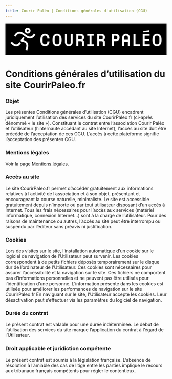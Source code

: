 ```yaml
---
title: Courir Paléo | Conditions générales d'utilisation (CGU)
---
```

![Courir Paleo](/assets/images/Logo-Courir-Paleo-long-noir-1200px.png)
# Conditions générales d’utilisation du site CourirPaleo.fr

### Objet
Les présentes Conditions générales d’utilisation (CGU) encadrent juridiquement l’utilisation des services du site CourirPaleo.fr (ci-après dénommé «&nbsp;le site&nbsp;»).
Constituant le contrat entre l’association Courir Paléo et l’utilisateur (l’internaute accédant au site Internet), l’accès au site doit être précédé de l’acceptation de ces CGU. L’accès à cette plateforme signifie l’acceptation des présentes CGU.

### Mentions légales
Voir la page [Mentions légales](/mentions).

### Accès au site
Le site CourirPaleo.fr permet d’accéder gratuitement aux informations relatives à l’activité de l’association et à son objet, présentant et encourageant la course naturelle, minimaliste.
Le site est accessible gratuitement depuis n’importe où par tout utilisateur disposant d’un accès à Internet. Tous les frais nécessaires pour l’accès aux services (matériel informatique, connexion Internet…) sont à la charge de l’utilisateur.
Pour des raisons de maintenance ou autres, l’accès au site peut être interrompu ou suspendu par l’éditeur sans préavis ni justification.

### Cookies
Lors des visites sur le site, l’installation automatique d’un cookie sur le logiciel de navigation de l’Utilisateur peut survenir.
Les cookies correspondent à de petits fichiers déposés temporairement sur le disque dur de l’ordinateur de l’Utilisateur. Ces cookies sont nécessaires pour assurer l’accessibilité et la navigation sur le site. Ces fichiers ne comportent pas d’informations personnelles et ne peuvent pas être utilisés pour l’identification d’une personne.
L’information présente dans les cookies est utilisée pour améliorer les performances de navigation sur le site CourirPaleo.fr
En naviguant sur le site, l’Utilisateur accepte les cookies. Leur désactivation peut s’effectuer via les paramètres du logiciel de navigation.

### Durée du contrat
Le présent contrat est valable pour une durée indéterminée. Le début de l’utilisation des services du site marque l’application du contrat à l’égard de l’Utilisateur.

### Droit applicable et juridiction compétente
Le présent contrat est soumis à la législation française. L’absence de résolution à l’amiable des cas de litige entre les parties implique le recours aux tribunaux français compétents pour régler le contentieux.

